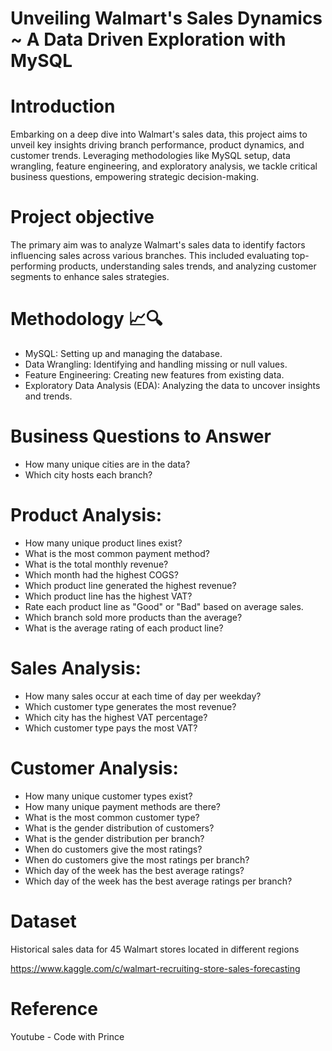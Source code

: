 # Unveiling Walmart's Sales Dynamics ~ A Data Driven Exploration with MySQL

# Introduction
Embarking on a deep dive into Walmart's sales data, this project aims to unveil key insights driving branch performance, product dynamics, and customer trends. Leveraging methodologies like MySQL setup, data wrangling, feature engineering, and exploratory analysis, we tackle critical business questions, empowering strategic decision-making.

# Project objective
The primary aim was to analyze Walmart's sales data to identify factors influencing sales across various branches. This included evaluating top-performing products, understanding sales trends, and analyzing customer segments to enhance sales strategies.

# Methodology 📈🔍
* MySQL: Setting up and managing the database.
* Data Wrangling: Identifying and handling missing or null values.
* Feature Engineering: Creating new features from existing data.
* Exploratory Data Analysis (EDA): Analyzing the data to uncover insights and trends.

# Business Questions to Answer
* How many unique cities are in the data?
* Which city hosts each branch?
# Product Analysis:
* How many unique product lines exist?
* What is the most common payment method?
* What is the total monthly revenue?
* Which month had the highest COGS?
* Which product line generated the highest revenue?
* Which product line has the highest VAT?
* Rate each product line as "Good" or "Bad" based on average sales.
* Which branch sold more products than the average?
* What is the average rating of each product line?
# Sales Analysis:
* How many sales occur at each time of day per weekday?
* Which customer type generates the most revenue?
* Which city has the highest VAT percentage?
* Which customer type pays the most VAT?
# Customer Analysis:
* How many unique customer types exist?
* How many unique payment methods are there?
* What is the most common customer type?
* What is the gender distribution of customers?
* What is the gender distribution per branch?
* When do customers give the most ratings?
* When do customers give the most ratings per branch?
* Which day of the week has the best average ratings?
* Which day of the week has the best average ratings per branch?

# Dataset
Historical sales data for 45 Walmart stores located in different regions 

https://www.kaggle.com/c/walmart-recruiting-store-sales-forecasting

# Reference
Youtube - Code with Prince
